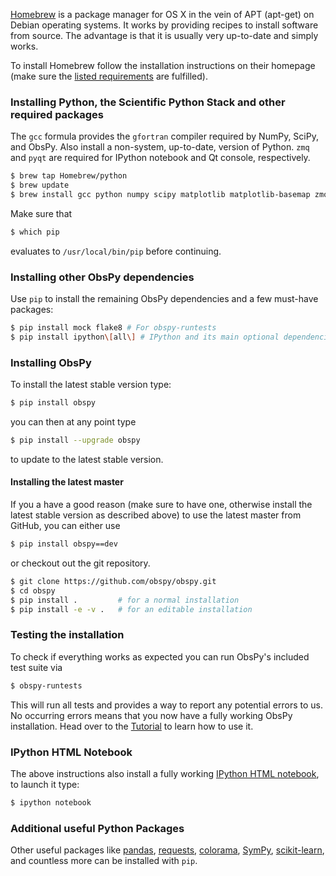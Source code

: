 [Homebrew](http://brew.sh/) is a package manager for OS X in the vein of APT (apt-get) on Debian operating systems. It works by providing recipes to install software from source. The advantage is that it is usually very up-to-date and simply works.

To install Homebrew follow the installation instructions on their homepage (make sure the [listed requirements](https://github.com/Homebrew/homebrew/wiki/Installation#requirements) are fulfilled).

### Installing Python, the Scientific Python Stack and other required packages

The `gcc` formula provides the `gfortran` compiler required by NumPy, SciPy, and ObsPy. Also install a non-system, up-to-date, version of Python. `zmq` and `pyqt` are required for IPython notebook and Qt console, respectively.

```bash
$ brew tap Homebrew/python
$ brew update
$ brew install gcc python numpy scipy matplotlib matplotlib-basemap zmq pyqt
```

Make sure that

```bash
$ which pip
```

evaluates to `/usr/local/bin/pip` before continuing. 

### Installing other ObsPy dependencies

Use `pip` to install the remaining ObsPy dependencies and a few must-have packages:

```bash
$ pip install mock flake8 # For obspy-runtests
$ pip install ipython\[all\] # IPython and its main optional dependencies
```

### Installing ObsPy

To install the latest stable version type:

```bash
$ pip install obspy
```

you can then at any point type

```bash
$ pip install --upgrade obspy
```

to update to the latest stable version.

#### Installing the latest master

If you a have a good reason (make sure to have one, otherwise install the latest stable version as described above) to use the latest master from GitHub, you can either use

```bash
$ pip install obspy==dev
```

or checkout out the git repository.

```bash
$ git clone https://github.com/obspy/obspy.git
$ cd obspy
$ pip install .         # for a normal installation
$ pip install -e -v .   # for an editable installation
```

### Testing the installation

To check if everything works as expected you can run ObsPy's included test suite via

```bash
$ obspy-runtests
```

This will run all tests and provides a way to report any potential errors to us. No occurring errors means that you now have a fully working ObsPy installation. Head over to the [Tutorial](http://docs.obspy.org/tutorial/) to learn how to use it.

### IPython HTML Notebook

The above instructions also install a fully working [IPython HTML notebook](http://ipython.org/notebook.html), to launch it type:

```bash
$ ipython notebook 
```

### Additional useful Python Packages

Other useful packages like [pandas](http://pandas.pydata.org/), [requests](http://docs.python-requests.org/en/latest/), [colorama](https://pypi.python.org/pypi/colorama), [SymPy](http://sympy.org/), [scikit-learn](http://scikit-learn.org/), and countless more can be installed with `pip`.
